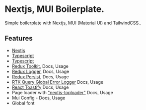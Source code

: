 # Nextjs, MUI Boilerplate. 

Simple boilerplate with Nextjs, MUI (Material UI) and TailwindCSS..

## Features

- [Nextjs](https://nextjs.org/docs/getting-started/installation)
- [Typescript](https://mui.com/material-ui/getting-started/installation/)
- [Typescript](https://www.typescriptlang.org/)
- [Redux Toolkit](https://redux-toolkit.js.org/introduction/getting-started), Docs, Usage
- [Redux Logger](https://www.npmjs.com/package/redux-logger), Docs, Usage
- [Redux Persist](https://www.npmjs.com/package/redux-persist), Docs, Usage
- [RTK Query Global Error Logger](https://www.npmjs.com/package/redux-logger) Docs, Usage
- [React Toastify](https://www.npmjs.com/package/react-toastify) Docs, Usage
- Page loader with ["nextjs-toploader"](https://www.npmjs.com/package/nextjs-toploader) Docs, Usage
- Mui Config - Docs, Usage
- Global font

